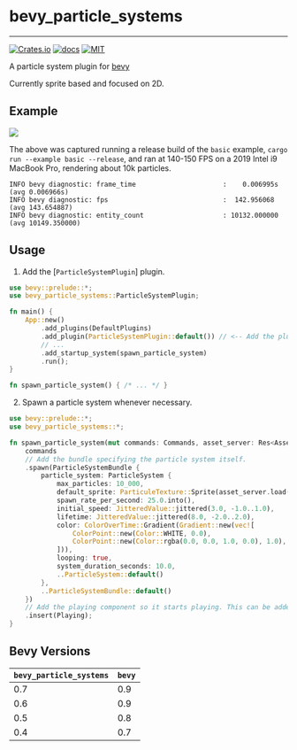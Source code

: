 # bevy_particle_systems

---
[![Crates.io](https://img.shields.io/crates/v/bevy_particle_systems)](https://crates.io/crates/bevy_particle_systems)
[![docs](https://docs.rs/bevy_particle_systems/badge.svg)](https://docs.rs/bevy_particle_systems/)
[![MIT](https://img.shields.io/crates/l/bevy_particle_systems)](./LICENSE)

A particle system plugin for [bevy](https://bevyengine.org)

Currently sprite based and focused on 2D.

## Example

![](https://github.com/abnormalbrain/bevy_particle_systems/blob/main/assets/example.gif)
 
The above was captured running a release build of the `basic` example, `cargo run --example basic --release`, and ran at 140-150 FPS on a
2019 Intel i9 MacBook Pro, rendering about 10k particles.

```
INFO bevy diagnostic: frame_time                      :    0.006995s (avg 0.006966s)
INFO bevy diagnostic: fps                             :  142.956068  (avg 143.654887)
INFO bevy diagnostic: entity_count                    : 10132.000000  (avg 10149.350000)
```

## Usage

1. Add the [`ParticleSystemPlugin`] plugin.

```rust
use bevy::prelude::*;
use bevy_particle_systems::ParticleSystemPlugin;

fn main() {
    App::new()
        .add_plugins(DefaultPlugins)
        .add_plugin(ParticleSystemPlugin::default()) // <-- Add the plugin
        // ...
        .add_startup_system(spawn_particle_system)
        .run();
}

fn spawn_particle_system() { /* ... */ }
```

2. Spawn a particle system whenever necessary.
```rust
use bevy::prelude::*;
use bevy_particle_systems::*;

fn spawn_particle_system(mut commands: Commands, asset_server: Res<AssetServer>) {
    commands
    // Add the bundle specifying the particle system itself.
    .spawn(ParticleSystemBundle {
        particle_system: ParticleSystem {
            max_particles: 10_000,
            default_sprite: ParticuleTexture::Sprite(asset_server.load("my_particle.png")),
            spawn_rate_per_second: 25.0.into(),
            initial_speed: JitteredValue::jittered(3.0, -1.0..1.0),
            lifetime: JitteredValue::jittered(8.0, -2.0..2.0),
            color: ColorOverTime::Gradient(Gradient::new(vec![
                ColorPoint::new(Color::WHITE, 0.0),
                ColorPoint::new(Color::rgba(0.0, 0.0, 1.0, 0.0), 1.0),
            ])),
            looping: true,
            system_duration_seconds: 10.0,
            ..ParticleSystem::default()
        },
        ..ParticleSystemBundle::default()
    })
    // Add the playing component so it starts playing. This can be added later as well.
    .insert(Playing);
}
```

## Bevy Versions

|`bevy_particle_systems`|`bevy`|
|:--|:--|
|0.7|0.9|
|0.6|0.9|
|0.5|0.8|
|0.4|0.7|
